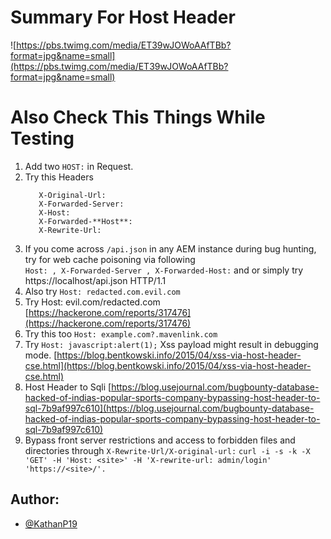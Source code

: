 # Summary For Host Header
![https://pbs.twimg.com/media/ET39wJOWoAAfTBb?format=jpg&name=small](https://pbs.twimg.com/media/ET39wJOWoAAfTBb?format=jpg&name=small)

# Also Check This Things While Testing
1. Add two `HOST:` in Request.
2. Try this Headers
    ```      
       X-Original-Url:
       X-Forwarded-Server:
       X-Host:
       X-Forwarded-**Host**:
       X-Rewrite-Url:
    ```
3. If you come across `/api.json` in any AEM instance during bug hunting, try for web cache poisoning via following  
  `Host: , X-Forwarded-Server , X-Forwarded-Host:`
   and or simply try https://localhost/api.json HTTP/1.1
4. Also try `Host: redacted.com.evil.com`
5. Try Host: evil.com/redacted.com
[https://hackerone.com/reports/317476](https://hackerone.com/reports/317476)
6. Try this too `Host: example.com?.mavenlink.com`
7. Try `Host: javascript:alert(1);` Xss payload might result in debugging mode.
[https://blog.bentkowski.info/2015/04/xss-via-host-header-cse.html](https://blog.bentkowski.info/2015/04/xss-via-host-header-cse.html)
8. Host Header to Sqli
[https://blog.usejournal.com/bugbounty-database-hacked-of-indias-popular-sports-company-bypassing-host-header-to-sql-7b9af997c610](https://blog.usejournal.com/bugbounty-database-hacked-of-indias-popular-sports-company-bypassing-host-header-to-sql-7b9af997c610)
9. Bypass front server restrictions and access to forbidden files and directories through `X-Rewrite-Url/X-original-url:` 
   `curl -i -s -k -X 'GET' -H 'Host: <site>' -H 'X-rewrite-url: admin/login' 'https://<site>/'.`


## Author:
* [@KathanP19](https://twitter.com/KathanP19)
